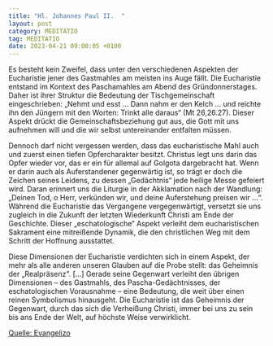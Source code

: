```yaml
---
title: "Hl. Johannes Paul II.  "
layout: post
category: MEDITATIO
tag: MEDITATIO
date: 2023-04-21 09:00:05 +0100
---
```

Es besteht kein Zweifel, dass unter den verschiedenen Aspekten der Eucharistie jener des Gastmahles am meisten ins Auge fällt. Die Eucharistie entstand im Kontext des Paschamahles am Abend des Gründonnerstages. Daher ist ihrer Struktur die Bedeutung der Tischgemeinschaft eingeschrieben: „Nehmt und esst … Dann nahm er den Kelch … und reichte ihn den Jüngern mit den Worten: Trinkt alle daraus“ (Mt 26,26.<!--more-->27). Dieser Aspekt drückt die Gemeinschaftsbeziehung gut aus, die Gott mit uns aufnehmen will und die wir selbst untereinander entfalten müssen.

Dennoch darf nicht vergessen werden, dass das eucharistische Mahl auch und zuerst einen tiefen Opfercharakter besitzt. Christus legt uns darin das Opfer wieder vor, das er ein für allemal auf Golgota dargebracht hat. Wenn er darin auch als Auferstandener gegenwärtig ist, so trägt er doch die Zeichen seines Leidens, zu dessen „Gedächtnis“ jede heilige Messe gefeiert wird. Daran erinnert uns die Liturgie in der Akklamation nach der Wandlung: „Deinen Tod, o Herr, verkünden wir, und deine Auferstehung preisen wir …“. Während die Eucharistie das Vergangene vergegenwärtigt, versetzt sie uns zugleich in die Zukunft der letzten Wiederkunft Christi am Ende der Geschichte. Dieser „eschatologische“ Aspekt verleiht dem eucharistischen Sakrament eine mitreißende Dynamik, die den christlichen Weg mit dem Schritt der Hoffnung ausstattet.

Diese Dimensionen der Eucharistie verdichten sich in einem Aspekt, der mehr als alle anderen unseren Glauben auf die Probe stellt: das Geheimnis der „Realpräsenz“. […] Gerade seine Gegenwart verleiht den übrigen Dimensionen – des Gastmahls, des Pascha-Gedächtnisses, der eschatologischen Vorausnahme – eine Bedeutung, die weit über einen reinen Symbolismus hinausgeht. Die Eucharistie ist das Geheimnis der Gegenwart, durch das sich die Verheißung Christi, immer bei uns zu sein bis ans Ende der Welt, auf höchste Weise verwirklicht.


[Quelle: Evangelizo](https://evangeliumtagfuertag.org/DE/gospel)